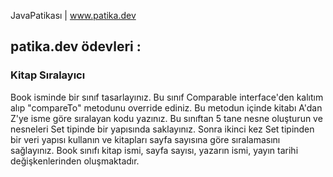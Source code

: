 JavaPatikası | www.patika.dev

## patika.dev ödevleri :

### Kitap Sıralayıcı
Book isminde bir sınıf tasarlayınız. Bu sınıf Comparable interface'den kalıtım alıp "compareTo" metodunu override ediniz. Bu metodun içinde kitabı A'dan Z'ye isme göre sıralayan kodu yazınız. Bu sınıftan 5 tane nesne oluşturun ve nesneleri Set tipinde bir yapısında saklayınız. Sonra ikinci kez Set tipinden bir veri yapısı kullanın ve kitapları sayfa sayısına göre sıralamasını sağlayınız.
Book sınıfı kitap ismi, sayfa sayısı, yazarın ismi, yayın tarihi değişkenlerinden oluşmaktadır.